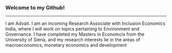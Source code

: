 ### Welcome to my Github!

---

I am Advait. I am an incoming Research Associate with Inclusion Economics India, where I will work on topics pertaining to Environment and Governance. I have completed my Masters in Economcis from the University of Siena, and my research interests lie in the areas of macroeconomics, monetary economics and development
